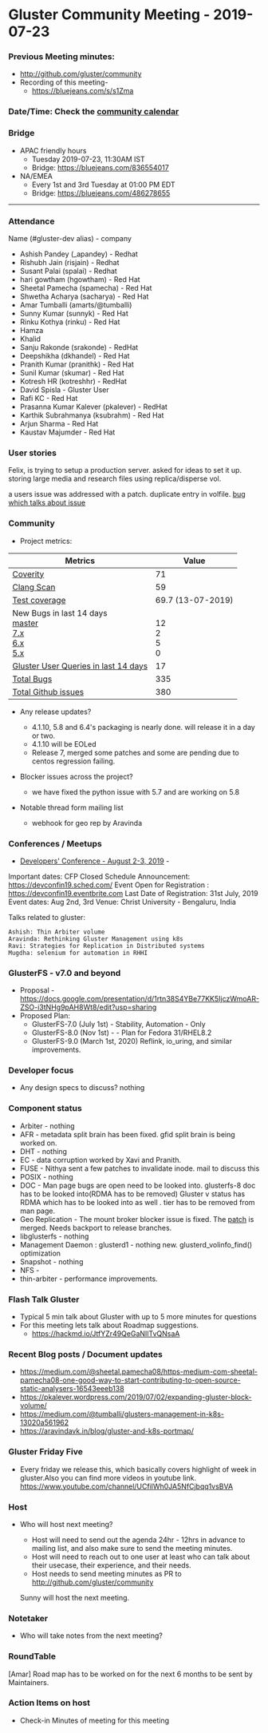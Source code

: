 Gluster Community Meeting - 2019-07-23
===

### Previous Meeting minutes:

- http://github.com/gluster/community
- Recording of this meeting-
    - https://bluejeans.com/s/s1Zma

### Date/Time: Check the [community calendar](https://calendar.google.com/calendar/b/1?cid=dmViajVibDBrbnNiOWQwY205ZWg5cGJsaTRAZ3JvdXAuY2FsZW5kYXIuZ29vZ2xlLmNvbQ)

### Bridge 
* APAC friendly hours
  - Tuesday 2019-07-23, 11:30AM IST
  - Bridge: https://bluejeans.com/836554017
* NA/EMEA
  - Every 1st and 3rd Tuesday at 01:00 PM EDT
  - Bridge: https://bluejeans.com/486278655


-------

### Attendance
Name (#gluster-dev alias) - company
* Ashish Pandey (_apandey) - Redhat
* Rishubh Jain  (risjain)  - Redhat
* Susant Palai (spalai) - Redhat
* hari gowtham (hgowtham) - Red Hat
* Sheetal Pamecha (spamecha) - Red Hat
* Shwetha Acharya (sacharya) - Red Hat
* Amar Tumballi (amarts/@tumballi)
* Sunny Kumar (sunnyk) - Red Hat
* Rinku Kothya (rinku) - Red Hat
* Hamza
* Khalid
* Sanju Rakonde (srakonde) - RedHat
* Deepshikha (dkhandel) - Red Hat
* Pranith Kumar (pranithk) - Red Hat
* Sunil Kumar (skumar) - Red Hat
* Kotresh HR (kotreshhr) - RedHat
* David Spisla - Gluster User
* Rafi KC - Red Hat
* Prasanna Kumar Kalever (pkalever) - RedHat
* Karthik Subrahmanya (ksubrahm) - Red Hat
* Arjun Sharma - Red Hat
* Kaustav Majumder - Red Hat


### User stories

Felix, is trying to setup a production server. asked for ideas to set it up.
storing large media and research files using replica/disperse vol.

a users issue was addressed with a patch. duplicate entry in volfile. [bug which talks about issue](https://bugzilla.redhat.com/1730953)

### Community

* Project metrics:

|    Metrics                |   Value  |
| ------------------------- | -------- |
|[Coverity](https://scan.coverity.com/projects/gluster-glusterfs)  |  71   |
|[Clang Scan](https://build.gluster.org/job/clang-scan/lastBuild/) |    59   |
|[Test coverage](https://build.gluster.org/job/line-coverage/lastCompletedBuild/Line_20Coverage_20Report/)|    69.7 (13-07-2019) |
|New Bugs in last 14 days<br>[master](https://bugzilla.redhat.com/buglist.cgi?bug_status=NEW&bug_status=ASSIGNED&bug_status=POST&f1=creation_ts&o1=greaterthan&product=GlusterFS&query_format=advanced&v1=-14d&version=mainline)<br>[7.x](https://bugzilla.redhat.com/buglist.cgi?bug_status=NEW&bug_status=ASSIGNED&bug_status=POST&f1=creation_ts&list_id=10353290&o1=greaterthan&product=GlusterFS&query_format=advanced&v1=-14d&version=7)<br>[ 6.x](https://bugzilla.redhat.com/buglist.cgi?bug_status=NEW&bug_status=ASSIGNED&bug_status=POST&f1=creation_ts&o1=greaterthan&product=GlusterFS&query_format=advanced&v1=-14d&version=6)<br>[ 5.x](https://bugzilla.redhat.com/buglist.cgi?bug_status=NEW&bug_status=ASSIGNED&bug_status=POST&f1=creation_ts&o1=greaterthan&product=GlusterFS&query_format=advanced&v1=-14d&version=5)                |   <br> 12 <br> 2<br> 5 <br>  0  |
|[Gluster User Queries in last 14 days](https://lists.gluster.org/pipermail/gluster-users/2019-April/thread.html)        |     17      |
|[Total Bugs](https://bugzilla.redhat.com/report.cgi?x_axis_field=bug_status&y_axis_field=component&z_axis_field=&no_redirect=1&query_format=report-table&short_desc_type=allwordssubstr&short_desc=&bug_status=__open__&longdesc_type=allwordssubstr&longdesc=&bug_file_loc_type=allwordssubstr&bug_file_loc=&status_whiteboard_type=allwordssubstr&status_whiteboard=&keywords_type=allwords&keywords=&deadlinefrom=&deadlineto=&bug_id=&bug_id_type=anyexact&votes=&votes_type=greaterthaneq&emailtype1=substring&email1=&emailtype2=substring&email2=&emailtype3=substring&email3=&chfieldvalue=&chfieldfrom=&chfieldto=Now&j_top=AND&f1=noop&o1=noop&v1=&format=table&action=wrap&product=GlusterFS)       |    335   |
|[Total Github issues](https://github.com/gluster/glusterfs/issues)       |    380   |


* Any release updates?
    * 4.1.10, 5.8 and 6.4's packaging is nearly done. will release it in a day or two.
    * 4.1.10 will be EOLed
    * Release 7, merged some patches and some are pending due to centos regression failing.
  
* Blocker issues across the project?
    * we have fixed the python issue with 5.7 and are working on 5.8 

* Notable thread form mailing list
    * webhook for geo rep by Aravinda
  

### Conferences / Meetups

* [Developers' Conference -  August 2-3, 2019](https://devconf.info/in) -

Important dates: 
CFP Closed 
Schedule Announcement: https://devconfin19.sched.com/ 
Event Open for Registration : https://devconfin19.eventbrite.com 
Last Date of Registration: 31st July, 2019 
Event dates: Aug 2nd, 3rd 
Venue: Christ University - Bengaluru, India

Talks related to gluster:

    Ashish: Thin Arbiter volume
    Aravinda: Rethinking Gluster Management using k8s
    Ravi: Strategies for Replication in Distributed systems
    Mugdha: selenium for automation in RHHI


### GlusterFS - v7.0 and beyond

* Proposal - https://docs.google.com/presentation/d/1rtn38S4YBe77KK5IjczWmoAR-ZSO-i3tNHg9pAH8Wt8/edit?usp=sharing
* Proposed Plan:
  - GlusterFS-7.0 (July 1st) -  Stability, Automation - Only
  - GlusterFS-8.0 (Nov 1st) - <Open for discussion> - Plan for Fedora 31/RHEL8.2
  - GlusterFS-9.0 (March 1st, 2020) Reflink, io_uring, and similar improvements.


### Developer focus

* Any design specs to discuss?
nothing


### Component status
* Arbiter - nothing 
* AFR - metadata split brain has been fixed. gfid split brain is being worked on.
* DHT - nothing
* EC - data corruption worked by Xavi and Pranith.
* FUSE - Nithya sent a few patches to invalidate inode. mail to discuss this
* POSIX - nothing 
* DOC - Man page bugs are open need to be looked into. glusterfs-8 doc has to be looked into(RDMA has to be removed) Gluster v status has RDMA which has to be looked into as well . tier has to be removed from man page.
* Geo Replication - The mount broker blocker issue is fixed. The [patch](https://review.gluster.org/#/c/glusterfs/+/23089/) is merged. Needs backport to release branches.
* libglusterfs - nothing
* Management Daemon : glusterd1 -  nothing new. glusterd_volinfo_find() optimization
* Snapshot - nothing
* NFS - 
* thin-arbiter - performance improvements.

### Flash Talk Gluster
* Typical 5 min talk about Gluster with up to 5 more minutes for questions
* For this meeting lets talk about Roadmap suggestions.
   - https://hackmd.io/JtfYZr49QeGaNIlTvQNsaA



### Recent Blog posts / Document updates
* https://medium.com/@sheetal.pamecha08/https-medium-com-sheetal-pamecha08-one-good-way-to-start-contributing-to-open-source-static-analysers-16543eeeb138
* https://pkalever.wordpress.com/2019/07/02/expanding-gluster-block-volume/
* https://medium.com/@tumballi/glusters-management-in-k8s-13020a561962
* https://aravindavk.in/blog/gluster-and-k8s-portmap/


### Gluster Friday Five
* Every friday we release this, which basically covers highlight of week in gluster.Also you can find more videos in youtube link.
  https://www.youtube.com/channel/UCfilWh0JA5NfCjbqq1vsBVA

### Host

* Who will host next meeting?
  - Host will need to send out the agenda 24hr - 12hrs in advance to mailing list, and also make sure to send the meeting minutes.
  - Host will need to reach out to one user at least who can talk about their usecase, their experience, and their needs.
  - Host needs to send meeting minutes as PR to http://github.com/gluster/community
  
  Sunny will host the next meeting.

### Notetaker

* Who will take notes from the next meeting?
   

### RoundTable
[Amar] Road map has to be worked on for the next 6 months to be sent by Maintainers.

### Action Items on host
* Check-in Minutes of meeting for this meeting
